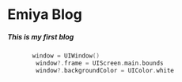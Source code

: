# Emiya Blog 

##### This is my first blog   


```swift
       window = UIWindow()
        window?.frame = UIScreen.main.bounds
        window?.backgroundColor = UIColor.white
```
